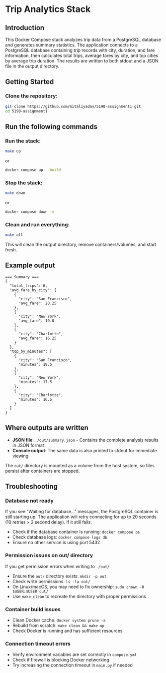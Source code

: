 # Trip Analytics Stack

## Introduction

This Docker Compose stack analyzes trip data from a PostgreSQL database and generates summary statistics. The application connects to a PostgreSQL database containing trip records with city, duration, and fare information, then calculates total trips, average fares by city, and top cities by average trip duration. The results are written to both stdout and a JSON file in the output directory.

## Getting Started

### Clone the repository:
```bash
git clone https://github.com/mitaliyadav/5190-assignment1.git
cd 5190-assignment1
```

## Run the following commands

### Run the stack:
```bash
make up
```
or
```bash
docker compose up --build
```

### Stop the stack:
```bash
make down
```
or
```bash
docker compose down -v
```

### Clean and run everything:
```bash
make all
```
This will clean the output directory, remove containers/volumes, and start fresh.

## Example output

```
=== Summary ===
{
  "total_trips": 6,
  "avg_fare_by_city": [
    {
      "city": "San Francisco",
      "avg_fare": 20.25
    },
    {
      "city": "New York",
      "avg_fare": 19.0
    },
    {
      "city": "Charlotte",
      "avg_fare": 16.25
    }
  ],
  "top_by_minutes": [
    {
      "city": "San Francisco",
      "minutes": 19.5
    },
    {
      "city": "New York",
      "minutes": 17.5
    },
    {
      "city": "Charlotte",
      "minutes": 16.5
    }
  ]
}
```

## Where outputs are written

- **JSON file**: `./out/summary.json` - Contains the complete analysis results in JSON format
- **Console output**: The same data is also printed to stdout for immediate viewing

The `out/` directory is mounted as a volume from the host system, so files persist after containers are stopped.

## Troubleshooting

### Database not ready
If you see "Waiting for database..." messages, the PostgreSQL container is still starting up. The application will retry connecting for up to 20 seconds (10 retries × 2 second delay). If it still fails:
- Check if the database container is running: `docker compose ps`
- Check database logs: `docker compose logs db`
- Ensure no other service is using port 5432

### Permission issues on out/ directory
If you get permission errors when writing to `./out/`:
- Ensure the `out/` directory exists: `mkdir -p out`
- Check write permissions: `ls -la out/`
- On Linux/macOS, you may need to fix ownership: `sudo chown -R $USER:$USER out/`
- Use `make clean` to recreate the directory with proper permissions

### Container build issues
- Clean Docker cache: `docker system prune -a`
- Rebuild from scratch: `make clean && make up`
- Check Docker is running and has sufficient resources

### Connection timeout errors
- Verify environment variables are set correctly in `compose.yml`
- Check if firewall is blocking Docker networking
- Try increasing the connection timeout in `main.py` if needed
